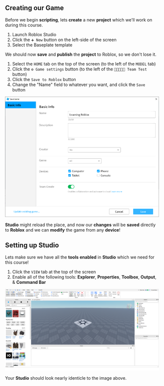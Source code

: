 ## Creating our Game

Before we begin **scripting**, lets **create** a new **project** which we'll work on during this course.

1. Launch Roblox Studio
2. Click the `➕ New` button on the left-side of the screen
3. Select the Baseplate template

We should now **save** and **publish** the **project** to Roblox, so we don't lose it.

1. Select the `HOME` tab on the top of the screen (to the left of the `MODEL` tab)
2. Click the `⚙ Game settings` button (to the left of the `👨🏼‍🤝‍👨🏼 Team Test` button)
3. Click the `Save to Roblox` button
4. Change the "Name" field to whatever you want, and click the `Save` button

<img src="/img/courses/scripting/Save-To-Roblox.png" alt="Save to Roblox">

**Studio** might reload the place, and now our **changes** will be **saved** directly to **Roblox** and we can **modify** the game from any **device**!

## Setting up Studio

Lets make sure we have all the **tools** **enabled** in **Studio** which we need for this course!

1. Click the `VIEW` tab at the top of the screen
2. Enable all of the following tools: **Explorer**, **Properties**, **Toolbox**, **Output**, & **Command Bar**

<img src="/img/courses/scripting/Studio-Setup.png" alt="Studio Setup">

Your **Studio** should look nearly identicle to the image above.